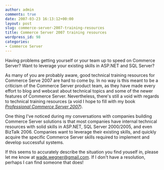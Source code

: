 ```yaml
---
author: admin
comments: true
date: 2007-03-23 16:13:12+00:00
layout: post
slug: commerce-server-2007-training-resources
title: Commerce Server 2007 training resources
wordpress_id: 98
categories:
- Commerce Server
---
```


Having problems getting yourself or your team up to speed on Commerce Server? Want to leverage your existing skills in ASP.NET and SQL Server?

As many of you are probably aware, good technical training resources for Commerce Serve 2007 are hard to come by. In no way is this meant to be a criticism of the Commerce Server product team, as they have made every effort to blog and webcast about technical topics and some of the newer features of Commerce Server. Nevertheless, there's still a void with regards to technical training resources (a void I hope to fill with my book [_Professional Commerce Server 2007_](http://www.wadewegner.com/PermaLink,guid,96042b54-9859-4ea8-8497-5dab8033f405.aspx)).

One thing I've noticed during my conversations with companies building Commerce Server solutions is that most companies have internal technical resources with solid skills in ASP.NET, SQL Server 2000/2005, and even BizTalk 2006. Companies want to leverage their existing skills, and quickly acquire the specific Commerce Server skills required to implement and develop successful systems.

If this seems to accurately describe the situation you find youself in, please let me know at [wade.wegner@gmail.com](mailto:wade.wegner@gmail.com). If I don't have a resolution, perhaps I can find someone that does!
